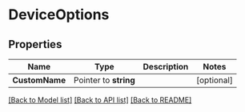 # DeviceOptions

## Properties

Name | Type | Description | Notes
------------ | ------------- | ------------- | -------------
**CustomName** | Pointer to **string** |  | [optional] 

[[Back to Model list]](../README.md#documentation-for-models) [[Back to API list]](../README.md#documentation-for-api-endpoints) [[Back to README]](../README.md)


